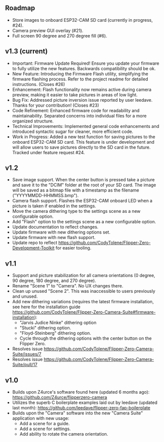 ## Roadmap

- Store images to onboard ESP32-CAM SD card (currently in progress, #24).
- Camera preview GUI overlay (#21).
- Full screen 90 degree and 270 degree fill (#6).

## v1.3 (current)

- Important: Firmware Update Required! Ensure you update your firmware to fully utilize the new features. Backwards compatibility should be ok.
- New Feature: Introducing the Firmware Flash utility, simplifying the firmware flashing process. Refer to the project readme for detailed instructions. (Closes #26)
- Enhancement: Flash functionality now remains active during camera preview, making it easier to take pictures in areas of low light.
- Bug Fix: Addressed picture inversion issue reported by user leedave. Thanks for your contribution! (Closes #23)
- Code Refinement: Enhanced firmware code for readability and maintainability. Separated concerns into individual files for a more organized structure.
- Technical Improvements: Implemented general code enhancements and introduced syntactic sugar for cleaner, more efficient code.
- Work in Progress: Added a new test function for saving pictures to the onboard ESP32-CAM SD card. This feature is under development and will allow users to save pictures directly to the SD card in the future. Tracked under feature request #24.

## v1.2

- Save image support. When the center button is pressed take a picture and save it to the "DCIM" folder at the root of your SD card. The image will be saved as a bitmap file with a timestamp as the filename ("YYYYMMDD-HHMMSS.bmp").
- Camera flash support. Flashes the ESP32-CAM onboard LED when a picture is taken if enabled in the settings.
- Move the camera dithering type to the settings scene as a new configurable option.
- Add "Flash" option to the settings scene as a new configurable option.
- Update documentation to reflect changes.
- Update firmware with new dithering options set.
- Update firmware with new flash support.
- Update repo to reflect https://github.com/CodyTolene/Flipper-Zero-Development-Toolkit for easier tooling.

## v1.1

- Support and picture stabilization for all camera orientations (0 degree, 90 degree, 180 degree, and 270 degree).
- Rename "Scene 1" to "Camera". No UX changes there.
- Clean up unused "Scene 2". This was inaccessible to users previously and unused.
- Add new dithering variations (requires the latest firmware installation, see here for the installation guide https://github.com/CodyTolene/Flipper-Zero-Camera-Suite#firmware-installation):
  - "Jarvis Judice Ninke" dithering option
  - "Stucki" dithering option.
  - "Floyd-Steinberg" dithering option.
  - Cycle through the dithering options with the center button on the Flipper Zero.
- Resolves issue https://github.com/CodyTolene/Flipper-Zero-Camera-Suite/issues/7
- Resolves issue https://github.com/CodyTolene/Flipper-Zero-Camera-Suite/pull/17

## v1.0

- Builds upon Z4urce's software found here (updated 6 months ago): https://github.com/Z4urce/flipperzero-camera
- Utilizes the superb C boilerplate examples laid out by leedave (updated last month): https://github.com/leedave/flipper-zero-fap-boilerplate
- Builds upon the "Camera" software into the new "Camera Suite" application with new usage:
  - Add a scene for a guide.
  - Add a scene for settings.
  - Add ability to rotate the camera orientation.
